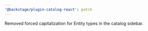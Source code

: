 ```yaml
---
'@backstage/plugin-catalog-react': patch
---
```


Removed forced capitalization for Entity types in the catalog sidebar.
